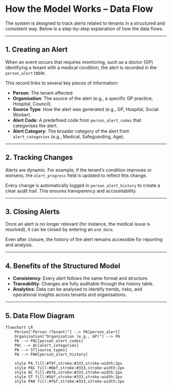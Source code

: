 # How the Model Works – Data Flow

The system is designed to track alerts related to tenants in a structured and consistent way. Below is a step-by-step explanation of how the data flows.

---

## 1. Creating an Alert
When an event occurs that requires monitoring, such as a doctor (GP) identifying a tenant with a medical condition, the alert is recorded in the `person_alert` table.  

This record links to several key pieces of information:

- **Person**: The tenant affected.
- **Organisation**: The source of the alert (e.g., a specific GP practice, Hospital, Council).
- **Source Type**: How the alert was generated (e.g., GP, Hospital, Social Worker).
- **Alert Code**: A predefined code from `person_alert_codes` that categorises the alert.
- **Alert Category**: The broader category of the alert from `alert_categories` (e.g., Medical, Safeguarding, Age).

---

## 2. Tracking Changes
Alerts are dynamic. For example, if the tenant’s condition improves or worsens, the `alert_progress` field is updated to reflect this change.

Every change is automatically logged in `person_alert_history` to create a clear audit trail. This ensures transparency and accountability.

---

## 3. Closing Alerts
Once an alert is no longer relevant (for instance, the medical issue is resolved), it can be closed by entering an `end_date`.

Even after closure, the history of the alert remains accessible for reporting and analysis.

---

## 4. Benefits of the Structured Model
- **Consistency**: Every alert follows the same format and structure.
- **Traceability**: Changes are fully auditable through the history table.
- **Analytics**: Data can be analysed to identify trends, risks, and operational insights across tenants and organisations.

---

## 5. Data Flow Diagram

```mermaid
flowchart LR
    Person["Person (Tenant)"] --> PA[person_alert]
    Organisation["Organisation (e.g., GP)"] --> PA
    PA --> PAC[person_alert_codes]
    PAC --> AC[alert_categories]
    PA --> ST[source_types]
    PA --> PAH[person_alert_history]

    style PA fill:#f9f,stroke:#333,stroke-width:2px
    style PAC fill:#bbf,stroke:#333,stroke-width:2px
    style AC fill:#bfb,stroke:#333,stroke-width:2px
    style ST fill:#bbf,stroke:#333,stroke-width:2px
    style PAH fill:#fbf,stroke:#333,stroke-width:2px
